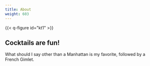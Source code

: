 ```yaml
---
title: About
weight: 603
---
```


{{< q-figure id="kt1" >}}

## Cocktails are fun!

What should I say other than a Manhattan is my favorite, followed by a French Gimlet.
